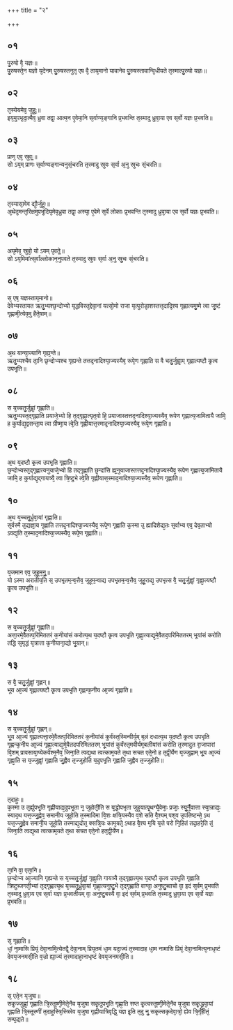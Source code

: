+++
title = "२"

+++
## ०१
पु᳘रुषो वै᳘ यज्ञः॥  
पु᳘रुषस्ते᳘न यज्ञो य᳘देनम् पु᳘रुषस्तनुत᳘ एष वै᳘ ताय᳘मानो यावानेव पु᳘रुषस्तावान्वि᳘धीयते त᳘स्मात्पु᳘रुषो यज्ञः॥  
## ०२
त᳘स्येयमेव᳘ जुहूः᳟॥  
इय᳘मुपभृ᳘दा᳘त्मैव᳘ ध्रुवा तद्वा᳘ आत्म᳘न ए᳘वेमा᳘नि स᳘र्वाण्य᳘ङ्गानि प्र᳘भवन्ति त᳘स्मादु ध्रुवा᳘या एव स᳘र्वो यज्ञः प्र᳘भवति॥  
## ०३
प्राण᳘ एव᳘ स्रुवः᳟᳟॥  
सो ऽय᳘म् प्राणः स᳘र्वाण्यङ्गान्यनुसं᳘चरति त᳘स्मादु स्रुवः स᳘र्वा अ᳘नु स्रुचः सं᳘चरति॥  
## ०४
त᳘स्यासा᳘वेव द्यौ᳘र्जुहूः॥  
अ᳘थेद᳘मन्त᳘रिक्षमुपभृ᳘दिय᳘मेव᳘ध्रुवा तद्वा᳘ अस्या᳘ ए᳘वेमे स᳘र्वे लोकाः प्र᳘भवन्ति त᳘स्मादु ध्रुवा᳘या एव स᳘र्वो यज्ञः प्र᳘भवति॥  
## ०५
अय᳘मेव᳘ स्रुवो᳘ यो ऽयम् प᳘वते᳟᳟॥  
सो ऽय᳘मिमांत्स᳘र्वांल्लोकान᳘नुपवते त᳘स्मादु स्रुवः स᳘र्वा अ᳘नु स्रु᳘चः सं᳘चरति॥  
## ०६
स᳘ एष᳘ यज्ञस्ताय᳘मानो॥  
देवेभ्यस्तायत ऋतु᳘भ्यश्छ᳘न्दोभ्यो य᳘द्धविस्त᳘द्देवा᳘नां यत्सो᳘मो राजा य᳘त्पुरोडा᳘शस्तत्त᳘दादि᳘श्य गृह्णात्यमु᳘ष्मे त्वा जु᳘ष्टं गृह्णामी᳘त्येव᳘मु हैते᳘षाम्॥  
## ०७
अ᳘थ यान्या᳘ज्यानि गृह्य᳘न्ते॥  
ऋतु᳘भ्यश्चैव ता᳘नि छ᳘न्दोभ्यश्च गृह्यन्ते तत्तद᳘नादिश्या᳘ज्यस्यैव᳘ रूपे᳘ण गृह्णाति स वै चतु᳘र्जुह्वा᳘म् गृह्णात्यष्टौ कृ᳘त्व उपभृ᳘ति॥  
## ०८
स य᳘च्चतु᳘र्जुह्वां᳘ गृह्णाति॥  
ऋतु᳘भ्यस्त᳘द्गृह्णाति प्रयाजे᳘भ्यो हि त᳘द्गृह्णा᳘त्यृत᳘वो हि᳘ प्रयाजास्तत्तद᳘नादिश्या᳘ज्यस्यैव᳘ रूपेण गृह्णात्य᳘जामितायै जामि᳘ ह कुर्याद्य᳘द्वसन्ता᳘य त्वा ग्रीष्मा᳘य त्वे᳘ति गृह्णीयात्त᳘स्माद᳘नादिश्या᳘ज्यस्यैव᳘ रूपे᳘ण गृह्णाति॥  
## ०९
अ᳘थ य᳘दष्टौ कृ᳘त्व उपभृ᳘ति गृह्णाति॥  
छ᳘न्दोभ्यस्त᳘द्गृह्णात्यनुयाजे᳘भ्यो हि तद्गृह्णा᳘ति छ᳘न्दांसि ह्य᳘नुयाजास्तत्तद᳘नादिश्या᳘ज्यस्यैव᳘ रूपेण गृह्णात्य᳘जामितायै जामि᳘ ह कुर्याद्य᳘द्गायत्र्यै᳘ त्वा त्रि᳘ष्टुभे त्वे᳘ति गृह्णीयात्त᳘स्माद᳘नादिश्या᳘ज्यस्यैव᳘ रूपेण गृह्णाति॥  
## १०
अ᳘थ य᳘च्चतु᳘र्ध्रुवा᳘यां गृह्णाति॥  
स᳘र्वस्मै त᳘द्यज्ञा᳘य गृह्णाति तत्तद᳘नादिश्या᳘ज्यस्यैव᳘ रूपे᳘ण गृह्णाति क᳘स्मा उ᳘ ह्यादिशेद्य᳘तः स᳘र्वाभ्य एव᳘ देव᳘ताभ्यो ऽवद्य᳘ति त᳘स्माद᳘नादिश्या᳘ज्यस्यैव᳘ रूपे᳘ण गृह्णाति॥  
## ११
य᳘जमान एव᳘ जुहूम᳘नु᳟᳟॥  
यो ऽस्मा अरातीय᳘ति स᳘ उपभृ᳘तम᳘न्व᳘त्तैव᳘ जुहूम᳘न्वाद्य उपभृ᳘तम᳘न्व᳘त्तैव᳘ जुहू᳘राद्य᳘ उपभृत्स वै᳘ चतु᳘र्जुह्वां᳘ गृह्णा᳘त्यष्टौ कृ᳘त्व उपभृ᳘ति॥  
## १२
स य᳘च्चतु᳘र्जुह्वां᳘ गृह्णाति॥  
अत्ता᳘रमे᳘वैतत्प᳘रिमिततरं क᳘नीयांसं करोत्य᳘थ य᳘दष्टौ कृ᳘त्व उपभृ᳘ति गृह्णा᳘त्याद्य᳘मे᳘वैतद᳘परिमिततरम् भूयांसं करोति तद्धि स᳘मृद्धं य᳘त्रात्ता क᳘नीयाना᳘द्यो भू᳘यान्॥  
## १३
स वै᳘ चतु᳘र्जुह्वां᳘ गृह्णन्॥  
भूय आ᳘ज्यं गृह्णात्यष्टौ कृ᳘त्व उपभृ᳘ति गृह्णन्क᳘नीय आ᳘ज्यं गृह्णाति॥  
## १४
स य᳘च्चतु᳘र्जुह्वां᳘ गृह्णन्॥  
भू᳘य आ᳘ज्यं गृह्णात्यत्ता᳘रमे᳘वैतत्प᳘रिमिततरं क᳘नीयांसं कुर्वंस्त᳘स्मिन्वीर्य᳘म् ब᳘लं दधात्य᳘थ य᳘दष्टौ कृ᳘त्व उपभृति गृह्णन्क᳘नीय आ᳘ज्यं गृह्णा᳘त्याद्य᳘मे᳘वैतदपरिमिततरम् भू᳘यांसं कुर्वंस्त᳘मवीर्यम᳘बलीयांसं करोति त᳘स्मादुत रा᳘जापारां वि᳘शम् प्रावसाया᳘प्येकवेश्म᳘नैव᳘ जिना᳘ति त्वद्य᳘था त्वत्काम᳘यते त᳘था सचत एते᳘नो ह त᳘द्वी᳘र्येण य᳘ज्जुह्वाम् भू᳘य आ᳘ज्यं गृह्णा᳘ति स य᳘ज्जुह्वां᳘ गृह्णाति जु᳘ह्वैव त᳘ज्जुहोति य᳘दुपभृ᳘ति गृह्णाति जुह्वैव त᳘ज्जुहोति॥  
## १५
त᳘दाहुः॥  
क᳘स्मा उ त᳘र्ह्युपभृ᳘ति गृह्णीयाद्य᳘दुपभृ᳘ता न᳘ जुहोती᳘ति स य᳘द्धोपभृता जुहुयात्पृ᳘थग्घै᳘वेमाः᳘ प्रजाः᳘ स्यु᳘र्नै᳘वात्ता स्या᳘न्नाद्यः᳘ स्याद᳘थ यत्त᳘ज्जु᳘ह्वेव᳘ समानीय जुहो᳘ति त᳘स्मादिमा वि᳘शः क्षत्रि᳘यस्यैव व᳘शे सति वै᳘श्यम् पश᳘व उ᳘पतिष्टन्ते᳘ ऽथ यत्त᳘ज्जु᳘ह्वेव समानी᳘य जुहो᳘ति तस्माद्य᳘दोत᳘ क्सत्रि᳘यः काम᳘यते᳘ ऽथाह वै᳘श्य म᳘यि य᳘त्ते परो नि᳘हितं तदा᳘हरे᳘ति तं᳘ जिना᳘ति त्वद्य᳘था त्वत्काम᳘यते त᳘था सचत एते᳘नो हत᳘द्वी᳘र्येण॥  
## १६
ता᳘नि वा᳘ एता᳘नि॥  
छ᳘न्दोभ्य आ᳘ज्यानि गृह्यन्ते स य᳘च्चतु᳘र्जुह्वां᳘ गृह्णा᳘ति गायत्र्यै त᳘द्गृह्णात्य᳘थ य᳘दष्टौ कृ᳘त्व उपभृ᳘ति गृह्णाति त्रिष्टुब्जगती᳘भ्यां त᳘द्गृह्णात्य᳘थ य᳘च्चतु᳘र्ध्रुवा᳘यां गृह्णा᳘त्यनुष्टु᳘भे त᳘द्गृह्णाति वाग्वा᳘ अनुष्टु᳘ब्वाचो वा᳘ इदं स᳘र्वम् प्र᳘भवति त᳘स्मादु ध्रुवा᳘य एव स᳘र्वा यज्ञः प्र᳘भवतीयम् वा᳘ अनुष्टु᳘बस्यै वा᳘ इदं स᳘र्वम् प्र᳘भवति त᳘स्मादु ध्रुवा᳘या एव स᳘र्वो यज्ञः प्र᳘भवति॥  
## १७
स᳘ गृह्णाति॥  
धां᳘ ना᳘मासि प्रियं᳘ देवा᳘नामि᳘त्येतद्वै᳘ देवा᳘नाम् प्रिय᳘तमं धा᳘म यदा᳘ज्यं त᳘स्मादाह धा᳘म नामासि प्रियं᳘ देवा᳘नामित्य᳘नाधृष्टं देवय᳘जनमसी᳘ति व᳘ज्रो ह्या᳘ज्यं त᳘स्मादाहा᳘नाधृष्टं देवय᳘जनमसी᳘ति॥  
## १८
स᳘ एते᳘न य᳘जुषा॥  
सकृ᳘ज्जुह्वां᳘ गृह्णाति त्रि᳘स्तूष्णी᳘मेते᳘नैव य᳘जुषा सकृ᳘दुपभृ᳘ति गृह्णा᳘ति सप्त कृ᳘त्वस्तूष्णी᳘मेते᳘नैव य᳘जुषा सकृ᳘द्ध्रुवा᳘यां गृह्णाति त्रि᳘स्तूस्णीं त᳘दाहुस्त्रि᳘स्त्रिरेव य᳘जुषा गृह्णीयात्रिवृद्धि᳘ यज्ञ इ᳘ति त᳘दु नु᳘ सकृ᳘त्सकृदेवा᳘त्रो᳘ ह्येव त्रि᳘र्गृहीतं᳘ सम्प᳘द्यते॥  